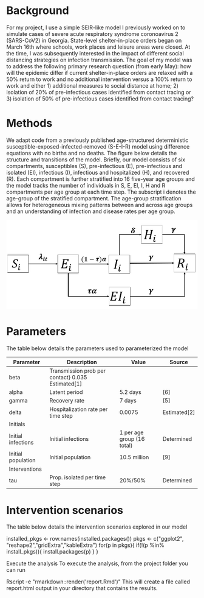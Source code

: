 # Background

For my project, I use a simple SEIR-like model I previously worked on to simulate cases of severe acute respiratory syndrome coronoavirus 2 (SARS-CoV2) in Georgia. State-level shelter-in-place orders began on March 16th where schools, work places and leisure areas were closed. At the time, I was subsequently interested in the impact of different social distancing strategies on infection transmission. The goal of my model was to address the following primary research question (from early May): how will the epidemic differ if current shelter-in-place orders are relaxed with a 50% return to work and no additional intervention versus a 100% return to work and either 1) additional measures to social distance at home; 2) isolation of 20% of pre-infectious cases identified from contact tracing or 3) isolation of 50% of pre-infectious cases identified from contact tracing? 

# Methods
We adapt code from a previously published age-structured deterministic susceptible-exposed-infected-removed (S-E-I-R) model using difference equations with no births and no deaths. The figure below details the structure and transitions of the model. Briefly, our model consists of six compartments, susceptibles (S), pre-infectious (E), pre-infectious and isolated (EI), infectious (I), infectious and hospitalized (H), and recovered (R). Each compartment is further stratified into 16 five-year age groups and the model tracks the number of individuals in S, E, EI, I, H and R compartments per age group at each time step. The subscript i denotes the age-group of the stratified compartment. The age-group stratification allows for heterogeneous mixing patterns between and across age groups and an understanding of infection and disease rates per age group.

![Model structure](/modelstructure.png)

# Parameters
The table below details the parameters used to parameterized the model

Parameter|	Description|	Value|	Source
---------|----------------|-----------|----------
beta| Transmission prob per contact}	0.035	Estimated[1]
alpha|	Latent period|	5.2 days|	[6]
gamma|	Recovery rate|	7 days|	[5]
delta|	Hospitalization rate per time step|	0.0075|	Estimated[2]
Initials|			
Initial infections|	Initial infections|	1 per age group (16 total)|	Determined
Initial population|	Initial population|	10.5 million|	[9]
Interventions|			
tau|	Prop. isolated per time step|	20%/50%|	Determined


# Intervention scenarios
The table below details the intervention scenarios explored in our model

installed_pkgs <- row.names(installed.packages())
pkgs <- c("ggplot2", "reshape2","gridExtra","kableExtra")
for(p in pkgs){
	if(!(p %in% install_pkgs)){
		install.packages(p)
	}
}

Execute the analysis
To execute the analysis, from the project folder you can run

Rscript -e "rmarkdown::render('report.Rmd')"
This will create a file called report.html output in your directory that contains the results.

